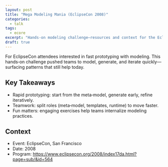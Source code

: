 ```yaml
---
layout: post
title: "Mega Modeling Mania (EclipseCon 2008)"
categories:
  - talk
tags:
  - ecore
excerpt: "Hands‑on modeling challenge—resources and context for the EclipseCon 2008 Mega Modeling Mania."
draft: true
---
```


For EclipseCon attendees interested in fast prototyping with modeling. This hands‑on challenge pushed teams to model, generate, and iterate quickly—surfacing patterns that still help today.

## Key Takeaways
- Rapid prototyping: start from the meta‑model, generate early, refine iteratively.
- Teamwork: split roles (meta‑model, templates, runtime) to move faster.
- Fun matters: engaging exercises help teams internalize modeling practices.

## Context
- Event: EclipseCon, San Francisco
- Date: 2008
- Program: https://www.eclipsecon.org/2008/index17da.html?page=sub/&id=564
